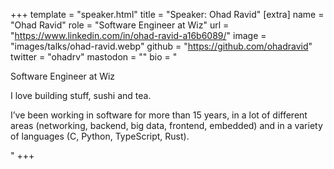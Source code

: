+++
template = "speaker.html"
title = "Speaker: Ohad Ravid"
[extra]
  name = "Ohad Ravid"
  role = "Software Engineer at Wiz"
  url = "https://www.linkedin.com/in/ohad-ravid-a16b6089/"
  image = "images/talks/ohad-ravid.webp"
  github = "https://github.com/ohadravid"
  twitter = "ohadrv"
  mastodon = ""
  bio = "<p>Software Engineer at Wiz</p><p></p><p>I love building stuff, sushi and tea.</p><p>I’ve been working in software for more than 15 years, in a lot of different areas (networking, backend, big data, frontend, embedded) and in a variety of languages (C, Python, TypeScript, Rust).</p>"
+++
